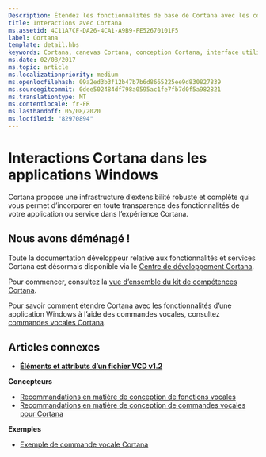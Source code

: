 ```yaml
---
Description: Étendez les fonctionnalités de base de Cortana avec les commandes vocales qui activent une application Windows et exécutent une seule action.
title: Interactions avec Cortana
ms.assetid: 4C11A7CF-DA26-4CA1-A9B9-FE52670101F5
label: Cortana
template: detail.hbs
keywords: Cortana, canevas Cortana, conception Cortana, interface utilisateur, commandes vocales, VCD
ms.date: 02/08/2017
ms.topic: article
ms.localizationpriority: medium
ms.openlocfilehash: 09a2ed3b3f12b47b7b6d8665225ee9d830827839
ms.sourcegitcommit: 0dee502484df798a0595ac1fe7fb7d0f5a982821
ms.translationtype: MT
ms.contentlocale: fr-FR
ms.lasthandoff: 05/08/2020
ms.locfileid: "82970894"
---
```

# <a name="cortana-interactions-in-windows-apps"></a>Interactions Cortana dans les applications Windows

Cortana propose une infrastructure d’extensibilité robuste et complète qui vous permet d’incorporer en toute transparence des fonctionnalités de votre application ou service dans l’expérience Cortana.

## <a name="weve-moved"></a>Nous avons déménagé !

Toute la documentation développeur relative aux fonctionnalités et services Cortana est désormais disponible via le [Centre de développement Cortana](https://developer.microsoft.com/cortana).

Pour commencer, consultez la [vue d’ensemble du kit de compétences Cortana](https://docs.microsoft.com/cortana/skills/overview).

Pour savoir comment étendre Cortana avec les fonctionnalités d’une application Windows à l’aide des commandes vocales, consultez [commandes vocales Cortana](https://docs.microsoft.com/cortana/voice-commands/vcd). 

## <a name="related-articles"></a>Articles connexes

* [**Éléments et attributs d’un fichier VCD v1.2**](https://docs.microsoft.com/uwp/schemas/voicecommands/voice-command-elements-and-attributes-1-2)

**Concepteurs**
* [Recommandations en matière de conception de fonctions vocales](speech-interactions.md)
* [Recommandations en matière de conception de commandes vocales pour Cortana](https://docs.microsoft.com/cortana/voice-commands/voicecommand-design-guidelines)

**Exemples**
* [Exemple de commande vocale Cortana](https://github.com/Microsoft/Windows-universal-samples/tree/master/Samples/CortanaVoiceCommand)
 

 




